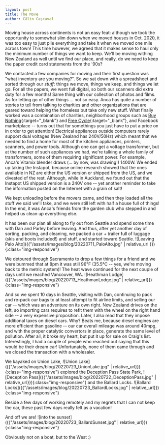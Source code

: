 ```yaml
---
layout: post
title: The Move
author: Călin Cașcaval
---
```


Moving house across continents is not an easy feat: although we took the opportunity
to somewhat slim down when we moved houses in Oct. 2020, it was too easy to just
pile everything and take it when we moved one mile across town! This time however, we
agreed that it makes sense to haul only the minimum number of things we want to
keep. We'll be moving withing New Zealand as well until we find our place, and
really, do we need to keep the paper credit card statements from the '90s?

We contacted a few companies for moving and their first question was "what inventory
are you moving?". So we sat down with a spreadsheet and sorted through our _stuff_:
things we move, things we keep, and things we let go. For all the papers, we went
full digital, so both our scanners did extra duty for a few months! Same thing with
our collection of photos and films. As for letting go of other things ... not so
easy. Anca has quite a number of stories to tell from talking to charities and other
organizations that are geared toward helping the homeless but take only new stuff.
What finally worked was a combination of charities, neighborhood groups such as [Buy
Nothing](https://www.facebook.com/BuyNothingProject/){:target="_blank"} and [Free
Cycle](https://www.freecycle.org/town/PaloAltoCA){:target="_blank"}, and Facebook
marketplace -- turns out that for somethings you just have to put a price on in
order to get attention! Electrical appliances outside computers rarely support dual
voltages (New Zealand has 240V/50Hz) which meant that we needed to find a home for
most of the kitchen appliances, printers, scanners, and power tools. Although one
can get a voltage transformer, but at the number of such appliances we had, we're
talking a whole family of transformers, some of them requiring significant power.
For example, Anca's Vitamix blender draws (... by now, was drawing!) 1400W. We ended
up taking the Instapot, because online research showed that the ones available in NZ
are either the US version or shipped from the US, and we divested of the rest.
Although, while in Auckland, we found out that the Instapot US shipped version is a
240V one -- yet another reminder to take the information posted on the Internet with
a grain of salt!

We kept unloading before the movers came, and then they loaded all the stuff we said
we'll take, and we were still left with half a house full of things! In the end, it
was Anca's friends from the garden club who stepped in and helped us clean up
everything else.

It has been our plan all along to fly out from Seattle and spend some time with Dan
and Parley before leaving. And thus, after yet another day of sorting, packing, and
cleaning, we packed a car + trailer full of luggage (skis and boots included!) and
stuff, and started toward Seattle. 
![Leaving Palo Alto]({{"/assets/images/blog/20220711_PaloAlto.jpg" | relative_url }}){:class="img-responsive"}

We detoured through Sacramento to drop a few things for a friend and we were bummed
that at 8pm it was still 96℉ (35.5℃ -- yes, we're moving back to the metric system)!
The heat wave continued for the next couple of days until we reached Vancouver, WA.
![Heathman Lodge]({{"/assets/images/blog/20220713_HeathmanLodge.jpg" | relative_url}}){:class="img-responsive"}

And so we spent 10 days in Seattle, visiting with Dan, continuing to pack and
re-pack our bags to at least attempt to fit airline limits, and selling our car --
which was an adventure on its own right. New Zealand drives on the left, so
importing cars requires to refit them with the wheel on the right hand side -- a
very expensive proposition. Later, I also read that they impose additional taxes on
diesel cars. Why? Beats me, because diesel engines are more efficient than gasoline
-- our car overall mileage was around 40mpg, and with the proper catalytic
convertors in place, generate the same level of pollution. After all, it broke my
heart, but put it up for sale on Craig's list. Interestingly, I had a couple of
people who reached out saying that this would be their dream car! Unfortunately,
none of them came through and we closed the transaction with a wholesaler.

We kayaked on Union Lake, 
![Union Lake]({{"/assets/images/blog/20220723_UnionLake.jpg" | relative_url}}){:class="img-responsive"} explored the
Deception Pass State Park, 
![Deception Pass]({{"/assets/images/blog/20220722_DeceptionPass.jpg"  | relative_url}}){:class="img-responsive"} and the
Ballard Locks. 
![Ballard Locks]({{"/assets/images/blog/20220723_BallardLocks.jpg" | relative_url}}){:class="img-responsive"}

Beside a few days of working remotely and my regrets that I can not keep the car, these past few days really felt as a vacation!

And off we are!
![into the sunset]({{"/assets/images/blog/20220723_BallardSunset.jpg" | relative_url}}){:class="img-responsive"}

Obviously not on a boat, but to the West :)

